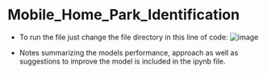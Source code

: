 # Mobile_Home_Park_Identification

- To run the file just change the file directory in this line of code:
![image](https://github.com/olimpia-b/Mobile_Home_Park_Identification/assets/53910343/60803304-42c9-4f04-8565-f5792d058889)

- Notes summarizing the models performance, approach as well as suggestions to improve the model is included in the ipynb file.
